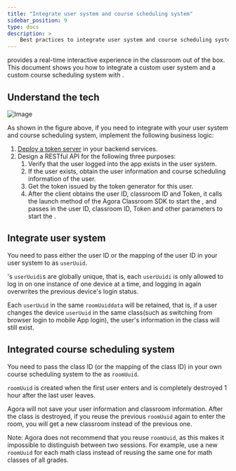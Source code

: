 ```yaml
---
title: "Integrate user system and course scheduling system"
sidebar_position: 9
type: docs
description: >
    Best practices to integrate user system and course scheduling system in Flexible Classroom
---
```


<Vg k="FC"/> provides a real-time interactive experience in the classroom out of the box. This document shows you how to integrate a custom user system and a custom course scheduling system with <Vg k="FC"/>.

## Understand the tech

![Image](/images/flexible-classroom/integrate-systems-flexible-classroom.png)

As shown in the figure above, if you need to integrate <Vg k="FC"/> with your user system and course scheduling system, implement the following business logic:

1. [Deploy a <Vg k="SIG"/> token server](/signaling/develop/authentication-workflow) in your backend services.
1. Design a RESTful API for the following three purposes:
    1. Verify that the user logged into the app exists in the user system.
    1. If the user exists, obtain the user information and course scheduling information of the user.
    1. Get the <Vg k="SIG"/> token issued by the <Vg k="SIG"/> token generator for this user.
    1. After the client obtains the user ID, classroom ID and <Vg k="SIG"/> Token, it calls the launch method of the Agora Classroom SDK to start the <Vg k="FC"/>, and passes in the user ID, classroom ID, <Vg k="SIG"/> Token and other parameters to start the <Vg k="FC"/>.

## Integrate user system

You need to pass either the user ID or the mapping of the user ID in your user system to <Vg k="FC"/> as `userUuid`.

<Vg k="FC"/>'s `userUuidi`s are globally unique, that is, each `userUuidi` is only allowed to log in on one instance of one device at a time, and logging in again overwrites the previous device's login status.

Each `userUuid` in the same `roomUuiddata` will be retained, that is, if a user changes the device `userUuid` in the same class(such as switching from browser login to mobile App login), the user's information in the class will still exist.

## Integrated course scheduling system

You need to pass the class ID (or the mapping of the class ID) in your own course scheduling system to the <Vg k="FC"/> as `roomUuid`.

<Vg k="FC"/> `roomUuid` is created when the first user enters and is completely destroyed 1 hour after the last user leaves.

Agora will not save your user information and classroom information. After the class is destroyed, if you reuse the previous `roomUuid` again to enter the room, you will get a  new classroom instead of the previous one.

Note: Agora does not recommend that you reuse `roomUuid`, as this makes it impossible to distinguish between two sessions. For example, use a new `roomUuid` for each math class instead of reusing the same one for math classes of all grades.
